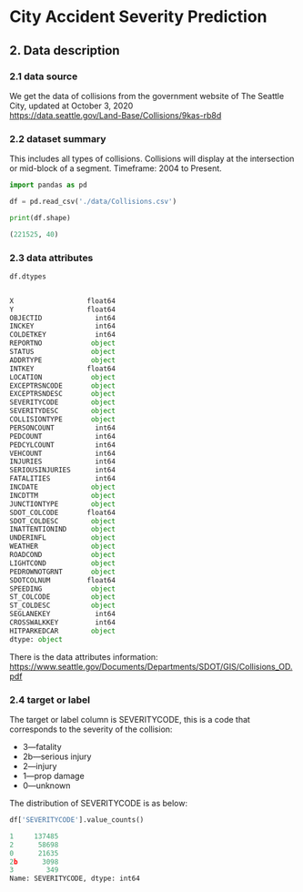 # City Accident Severity Prediction

## 2. Data description

### 2.1 data source
We get the data of collisions from the government website of The Seattle City, updated at October 3, 2020   
https://data.seattle.gov/Land-Base/Collisions/9kas-rb8d

### 2.2 dataset summary
This includes all types of collisions. Collisions will display at the intersection or
mid-block of a segment. Timeframe: 2004 to Present.

```python
import pandas as pd

df = pd.read_csv('./data/Collisions.csv')

print(df.shape)

(221525, 40)
```

### 2.3 data attributes

```python
df.dtypes


X                  float64
Y                  float64
OBJECTID             int64
INCKEY               int64
COLDETKEY            int64
REPORTNO            object
STATUS              object
ADDRTYPE            object
INTKEY             float64
LOCATION            object
EXCEPTRSNCODE       object
EXCEPTRSNDESC       object
SEVERITYCODE        object
SEVERITYDESC        object
COLLISIONTYPE       object
PERSONCOUNT          int64
PEDCOUNT             int64
PEDCYLCOUNT          int64
VEHCOUNT             int64
INJURIES             int64
SERIOUSINJURIES      int64
FATALITIES           int64
INCDATE             object
INCDTTM             object
JUNCTIONTYPE        object
SDOT_COLCODE       float64
SDOT_COLDESC        object
INATTENTIONIND      object
UNDERINFL           object
WEATHER             object
ROADCOND            object
LIGHTCOND           object
PEDROWNOTGRNT       object
SDOTCOLNUM         float64
SPEEDING            object
ST_COLCODE          object
ST_COLDESC          object
SEGLANEKEY           int64
CROSSWALKKEY         int64
HITPARKEDCAR        object
dtype: object

```
There is the data attributes information: https://www.seattle.gov/Documents/Departments/SDOT/GIS/Collisions_OD.pdf

### 2.4 target or label

The target or label column is SEVERITYCODE, this is a code that corresponds to the severity of the collision:
* 3—fatality
* 2b—serious injury
* 2—injury
* 1—prop damage
* 0—unknown

The distribution of SEVERITYCODE is as below:

```python
df['SEVERITYCODE'].value_counts()

1     137485
2      58698
0      21635
2b      3098
3        349
Name: SEVERITYCODE, dtype: int64
```


